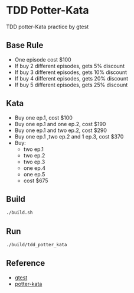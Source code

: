 # TDD Potter-Kata
TDD potter-Kata practice by gtest

## Base Rule

- One episode cost $100
- If buy 2 different episodes, gets 5% discount
- If buy 3 different episodes, gets 10% discount
- If buy 4 different episodes, gets 20% discount
- If buy 5 different episodes, gets 25% discount

## Kata

- Buy one ep.1, cost $100
- Buy one ep.1 and one ep.2, cost $190
- Buy one ep.1 and two ep.2, cost $290
- Buy one ep.1 ,two ep.2 and 1 ep.3, cost $370
- Buy:
  - two ep.1
  - two ep.2
  - two ep.3
  - one ep.4
  - one ep.5
  - cost $675

## Build

```bash
./build.sh
```

## Run

```bash
./build/tdd_potter_kata
```

## Reference

- [gtest](https://google.github.io/googletest/quickstart-cmake.html)
- [potter-kata](https://ihower.tw/blog/archives/8162)
